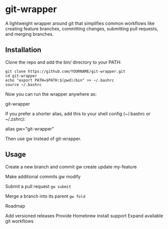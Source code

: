 # git-wrapper

A lightweight wrapper around git that simplifies common workflows like creating feature branches, committing changes, submitting pull requests, and merging branches.

## Installation

Clone the repo and add the bin/ directory to your PATH:
```
git clone https://github.com/YOURNAME/git-wrapper.git
cd git-wrapper
echo "export PATH=$PATH:$(pwd)/bin" >> ~/.bashrc
source ~/.bashrc
```
Now you can run the wrapper anywhere as:

git-wrapper

If you prefer a shorter alias, add this to your shell config (~/.bashrc or ~/.zshrc):

alias gw="git-wrapper"

Then use gw instead of git-wrapper.

## Usage

Create a new branch and commit
gw create update my-feature

Make additional commits
gw modify

Submit a pull request
`gw submit`

Merge a branch into its parent
`gw fold`

Roadmap

Add versioned releases
Provide Homebrew install support
Expand available git workflows
